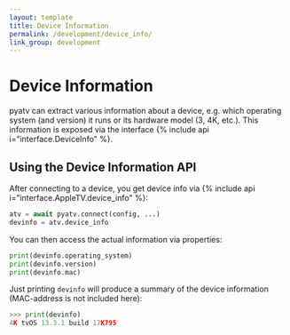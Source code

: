 ```yaml
---
layout: template
title: Device Information
permalink: /development/device_info/
link_group: development
---
```

# Device Information

pyatv can extract various information about a device, e.g. which
operating system (and version) it runs or its hardware model (3, 4K, etc.).
This information is exposed via the interface {% include api i="interface.DeviceInfo" %}.

## Using the Device Information API

After connecting to a device, you get device info via {% include api i="interface.AppleTV.device_info" %}:

```python
atv = await pyatv.connect(config, ...)
devinfo = atv.device_info
```

You can then access the actual information via properties:

```python
print(devinfo.operating_system)
print(devinfo.version)
print(devinfo.mac)
```

 Just printing `devinfo` will produce a summary of the device information
 (MAC-address is not included here):
 
 ```python
 >>> print(devinfo)
 4K tvOS 13.3.1 build 17K795
 ```